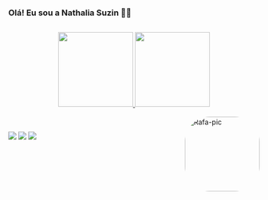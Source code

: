 ### Olá! Eu sou a Nathalia Suzin 👩‍💻

##

<div align="center">
  <a href="https://github.com/natszuin">
  <img height="150em" src="https://github-readme-stats.vercel.app/api?username=natsuzin&show_icons=true&theme=dracula&include_all_commits=true&count_private=true"/>
  <img height="150em" src="https://github-readme-stats.vercel.app/api/top-langs/?username=natsuzin&layout=compact&langs_count=7&theme=dracula"/>
</div>
  
<div>
  <div style="display: inline_block"><br>
    <img align="right" alt="Rafa-pic" height="150" style="border-radius:50px;"
    src="https://cdn.discordapp.com/attachments/887489105850671115/1046620844752912394/giphy.gif">
  </div>
  
##
    
  <a href="https://www.linkedin.com/in/nathaliasuzin/" target="_blank"><img src="https://img.shields.io/badge/-LinkedIn-%230077B5?style=for-the-badge&logo=linkedin&logoColor=white" target="_blank"></a> 
  <a href="https://www.instagram.com/nathaliasuzin/" target="_blank"><img src="https://img.shields.io/badge/-Instagram-%23E4405F?style=for-the-badge&logo=instagram&logoColor=white" target="_blank"></a>
  <a href="mailto:suzinnath@gmail.com"><img src="https://img.shields.io/badge/-Gmail-%23333?style=for-the-badge&logo=gmail&logoColor=white" target="_blank"></a>
    
</div>
